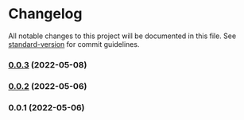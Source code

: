 # Changelog

All notable changes to this project will be documented in this file. See [standard-version](https://github.com/conventional-changelog/standard-version) for commit guidelines.

### [0.0.3](https://github.com/citydaoproject/parcel-contracts/compare/v0.0.2...v0.0.3) (2022-05-08)

### [0.0.2](https://github.com/citydaoproject/parcel-contracts/compare/v0.0.1...v0.0.2) (2022-05-06)

### 0.0.1 (2022-05-06)
